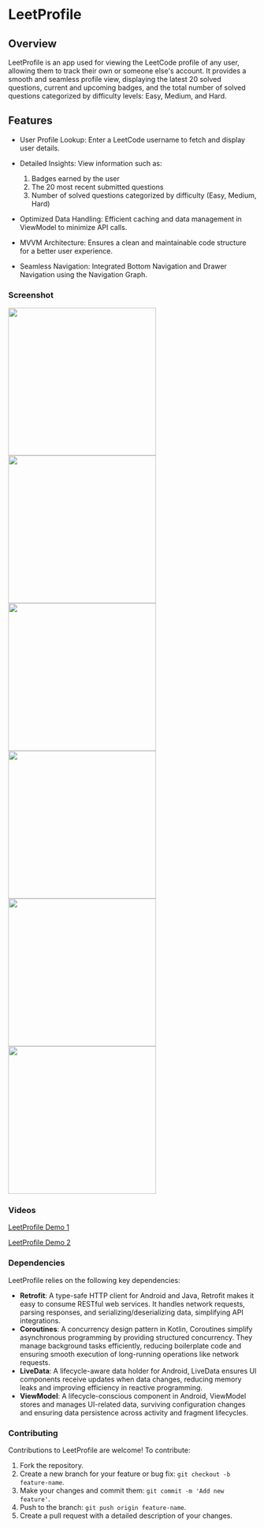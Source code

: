 # LeetProfile

## Overview
LeetProfile is an app used for viewing the LeetCode profile of any user, allowing them to track their own or someone else's account. It provides a smooth and seamless profile view, displaying the latest 20 solved questions, current and upcoming badges, and the total number of solved questions categorized by difficulty levels: Easy, Medium, and Hard.

## Features
- User Profile Lookup: Enter a LeetCode username to fetch and display user details.
- Detailed Insights: View information such as:

    1. Badges earned by the user
    2. The 20 most recent submitted questions
    3. Number of solved questions categorized by difficulty (Easy, Medium, Hard)

- Optimized Data Handling: Efficient caching and data management in ViewModel to minimize API calls.
- MVVM Architecture: Ensures a clean and maintainable code structure for a better user experience.
- Seamless Navigation: Integrated Bottom Navigation and Drawer Navigation using the Navigation Graph.

### Screenshot
<img src="https://github.com/user-attachments/assets/792d9954-d495-417a-8b4c-ccba7e28e6d8" width="300">
<img src="https://github.com/user-attachments/assets/92a64e49-8d21-4c25-adea-c57eb43690ca" width="300">
<img src="https://github.com/user-attachments/assets/44d4a9d6-e3b7-401d-ac96-039443015e63" width="300">
<img src="https://github.com/user-attachments/assets/87b7142e-464e-477d-b93a-8a8c598159b7" width="300">
<img src="https://github.com/user-attachments/assets/95d58ed6-cb4a-4318-a80d-0ab25aa36248" width="300">
<img src="https://github.com/user-attachments/assets/500e3897-95b8-4f0a-ad83-eed579b10ac5" width="300">

### Videos

[LeetProfile Demo 1](https://github.com/user-attachments/assets/f4799b84-7768-41be-b55e-8107463dd6d4)

[LeetProfile Demo 2](https://github.com/user-attachments/assets/79beff37-4cc0-4df7-822a-a99fef67c820)

### Dependencies
LeetProfile relies on the following key dependencies:
- **Retrofit**: A type-safe HTTP client for Android and Java, Retrofit makes it easy to consume RESTful web services. It handles network requests, parsing responses, and serializing/deserializing data, simplifying API integrations.
- **Coroutines**: A concurrency design pattern in Kotlin, Coroutines simplify asynchronous programming by providing structured concurrency. They manage background tasks efficiently, reducing boilerplate code and ensuring smooth execution of long-running operations like network requests.
- **LiveData**: A lifecycle-aware data holder for Android, LiveData ensures UI components receive updates when data changes, reducing memory leaks and improving efficiency in reactive programming.
- **ViewModel**: A lifecycle-conscious component in Android, ViewModel stores and manages UI-related data, surviving configuration changes and ensuring data persistence across activity and fragment lifecycles.

### Contributing
Contributions to LeetProfile are welcome! To contribute:
1. Fork the repository.
2. Create a new branch for your feature or bug fix: `git checkout -b feature-name`.
3. Make your changes and commit them: `git commit -m 'Add new feature'`.
4. Push to the branch: `git push origin feature-name`.
5. Create a pull request with a detailed description of your changes.
